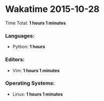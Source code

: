 # Wakatime 2015-10-28

Time Total: **1 hours 1 minutes**

### Languages:
- Python: **1 hours** 

### Editors:
- Vim: **1 hours 1 minutes** 

### Operating Systems:
- Linux: **1 hours 1 minutes** 


